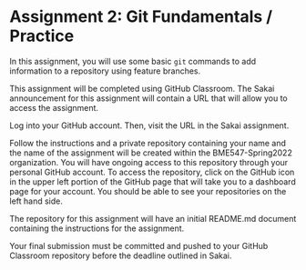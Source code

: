 # Assignment 2:  Git Fundamentals / Practice

In this assignment, you will use some basic `git` commands to add information
to a repository using feature branches.

This assignment will be completed using GitHub Classroom. The Sakai 
announcement for this assignment will contain a URL that will allow you to 
access the assignment. 

Log into your GitHub account.  Then, visit the URL in the Sakai assignment.

Follow the instructions and a private repository containing your name and the 
name of the assignment will be created within the BME547-Spring2022 
organization.  You will have ongoing access to this repository through your 
personal GitHub account.  To access the repository, click on the GitHub
icon in the upper left portion of the GitHub page that will take you to a 
dashboard page for your account.  You should be able to see your repositories
on the left hand side.

The repository for this assignment will have an initial README.md 
document containing the instructions for the assignment.   

Your final submission must be committed and pushed to your GitHub Classroom 
repository before the deadline outlined in Sakai.  